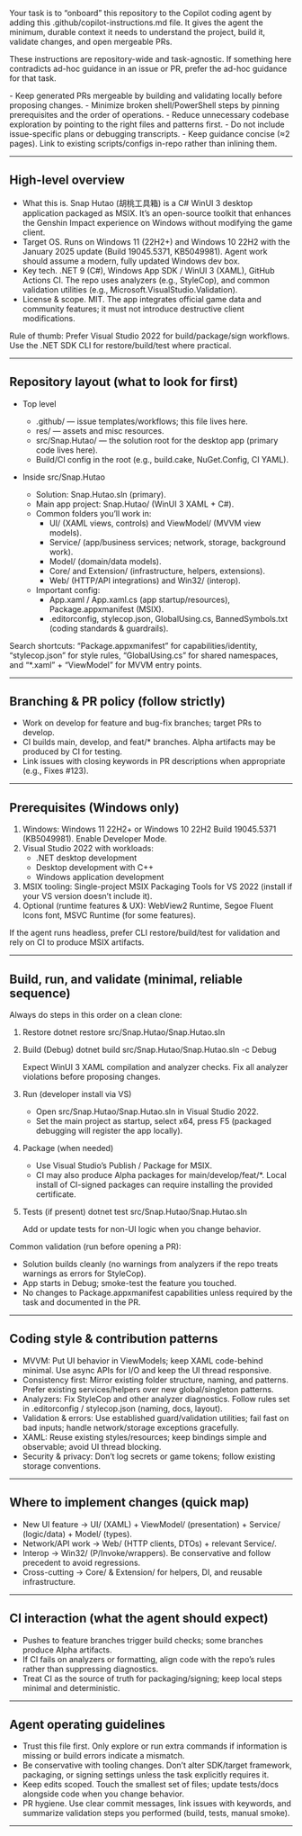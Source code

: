 Your task is to “onboard” this repository to the Copilot coding agent by adding this .github/copilot-instructions.md file. It gives the agent the minimum, durable context it needs to understand the project, build it, validate changes, and open mergeable PRs.

These instructions are repository-wide and task-agnostic. If something here contradicts ad-hoc guidance in an issue or PR, prefer the ad-hoc guidance for that task.

<Goals>
- Keep generated PRs mergeable by building and validating locally before proposing changes.
- Minimize broken shell/PowerShell steps by pinning prerequisites and the order of operations.
- Reduce unnecessary codebase exploration by pointing to the right files and patterns first.
</Goals>

<Limitations>
- Do not include issue-specific plans or debugging transcripts.
- Keep guidance concise (≈2 pages). Link to existing scripts/configs in-repo rather than inlining them.
</Limitations>

---

## High-level overview

- What this is. Snap Hutao (胡桃工具箱) is a C# WinUI 3 desktop application packaged as MSIX. It’s an open-source toolkit that enhances the Genshin Impact experience on Windows without modifying the game client.
- Target OS. Runs on Windows 11 (22H2+) and Windows 10 22H2 with the January 2025 update (Build 19045.5371, KB5049981). Agent work should assume a modern, fully updated Windows dev box.
- Key tech. .NET 9 (C#), Windows App SDK / WinUI 3 (XAML), GitHub Actions CI. The repo uses analyzers (e.g., StyleCop), and common validation utilities (e.g., Microsoft.VisualStudio.Validation).
- License & scope. MIT. The app integrates official game data and community features; it must not introduce destructive client modifications.

Rule of thumb: Prefer Visual Studio 2022 for build/package/sign workflows. Use the .NET SDK CLI for restore/build/test where practical.

---

## Repository layout (what to look for first)

- Top level
  - .github/ — issue templates/workflows; this file lives here.
  - res/ — assets and misc resources.
  - src/Snap.Hutao/ — the solution root for the desktop app (primary code lives here).
  - Build/CI config in the root (e.g., build.cake, NuGet.Config, CI YAML).

- Inside src/Snap.Hutao
  - Solution: Snap.Hutao.sln (primary).
  - Main app project: Snap.Hutao/ (WinUI 3 XAML + C#).
  - Common folders you’ll work in:
    - UI/ (XAML views, controls) and ViewModel/ (MVVM view models).
    - Service/ (app/business services; network, storage, background work).
    - Model/ (domain/data models).
    - Core/ and Extension/ (infrastructure, helpers, extensions).
    - Web/ (HTTP/API integrations) and Win32/ (interop).
  - Important config:
    - App.xaml / App.xaml.cs (app startup/resources), Package.appxmanifest (MSIX).
    - .editorconfig, stylecop.json, GlobalUsing.cs, BannedSymbols.txt (coding standards & guardrails).

Search shortcuts: “Package.appxmanifest” for capabilities/identity, “stylecop.json” for style rules, “GlobalUsing.cs” for shared namespaces, and “*.xaml” + “ViewModel” for MVVM entry points.

---

## Branching & PR policy (follow strictly)

- Work on develop for feature and bug-fix branches; target PRs to develop.
- CI builds main, develop, and feat/* branches. Alpha artifacts may be produced by CI for testing.
- Link issues with closing keywords in PR descriptions when appropriate (e.g., Fixes #123).

---

## Prerequisites (Windows only)

1) Windows: Windows 11 22H2+ or Windows 10 22H2 Build 19045.5371 (KB5049981). Enable Developer Mode.
2) Visual Studio 2022 with workloads:
   - .NET desktop development
   - Desktop development with C++
   - Windows application development
3) MSIX tooling: Single-project MSIX Packaging Tools for VS 2022 (install if your VS version doesn’t include it).
4) Optional (runtime features & UX): WebView2 Runtime, Segoe Fluent Icons font, MSVC Runtime (for some features).

If the agent runs headless, prefer CLI restore/build/test for validation and rely on CI to produce MSIX artifacts.

---

## Build, run, and validate (minimal, reliable sequence)

Always do steps in this order on a clean clone:

1) Restore
    dotnet restore src/Snap.Hutao/Snap.Hutao.sln

2) Build (Debug)
    dotnet build src/Snap.Hutao/Snap.Hutao.sln -c Debug

   Expect WinUI 3 XAML compilation and analyzer checks. Fix all analyzer violations before proposing changes.

3) Run (developer install via VS)
   - Open src/Snap.Hutao/Snap.Hutao.sln in Visual Studio 2022.
   - Set the main project as startup, select x64, press F5 (packaged debugging will register the app locally).

4) Package (when needed)
   - Use Visual Studio’s Publish / Package for MSIX.
   - CI may also produce Alpha packages for main/develop/feat/*. Local install of CI-signed packages can require installing the provided certificate.

5) Tests (if present)
    dotnet test src/Snap.Hutao/Snap.Hutao.sln

   Add or update tests for non-UI logic when you change behavior.

Common validation (run before opening a PR):
- Solution builds cleanly (no warnings from analyzers if the repo treats warnings as errors for StyleCop).
- App starts in Debug; smoke-test the feature you touched.
- No changes to Package.appxmanifest capabilities unless required by the task and documented in the PR.

---

## Coding style & contribution patterns

- MVVM: Put UI behavior in ViewModels; keep XAML code-behind minimal. Use async APIs for I/O and keep the UI thread responsive.
- Consistency first: Mirror existing folder structure, naming, and patterns. Prefer existing services/helpers over new global/singleton patterns.
- Analyzers: Fix StyleCop and other analyzer diagnostics. Follow rules set in .editorconfig / stylecop.json (naming, docs, layout).
- Validation & errors: Use established guard/validation utilities; fail fast on bad inputs; handle network/storage exceptions gracefully.
- XAML: Reuse existing styles/resources; keep bindings simple and observable; avoid UI thread blocking.
- Security & privacy: Don’t log secrets or game tokens; follow existing storage conventions.

---

## Where to implement changes (quick map)

- New UI feature → UI/ (XAML) + ViewModel/ (presentation) + Service/ (logic/data) + Model/ (types).
- Network/API work → Web/ (HTTP clients, DTOs) + relevant Service/.
- Interop → Win32/ (P/Invoke/wrappers). Be conservative and follow precedent to avoid regressions.
- Cross-cutting → Core/ & Extension/ for helpers, DI, and reusable infrastructure.

---

## CI interaction (what the agent should expect)

- Pushes to feature branches trigger build checks; some branches produce Alpha artifacts.
- If CI fails on analyzers or formatting, align code with the repo’s rules rather than suppressing diagnostics.
- Treat CI as the source of truth for packaging/signing; keep local steps minimal and deterministic.

---

## Agent operating guidelines

- Trust this file first. Only explore or run extra commands if information is missing or build errors indicate a mismatch.
- Be conservative with tooling changes. Don’t alter SDK/target framework, packaging, or signing settings unless the task explicitly requires it.
- Keep edits scoped. Touch the smallest set of files; update tests/docs alongside code when you change behavior.
- PR hygiene. Use clear commit messages, link issues with keywords, and summarize validation steps you performed (build, tests, manual smoke).

---